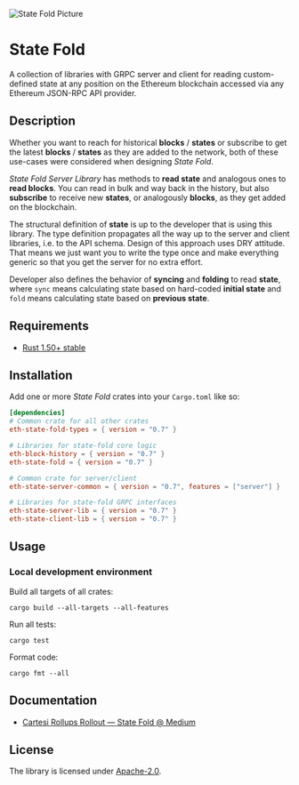 ![State Fold Picture](https://cartesi.notion.site/image/https%3A%2F%2Fs3-us-west-2.amazonaws.com%2Fsecure.notion-static.com%2F0fd9b7e1-93a3-4c99-8680-eb28cbc6aa3e%2F2023_LinkedIn_Header_-_Core_Contributors_(1).png?table=block&id=9eea3776-7397-4739-81ad-c96172f72c1e&spaceId=62ffa304-a896-4e7e-823d-af99eb3cccf3&width=2000&userId=&cache=v2 "State Fold")

# State Fold

A collection of libraries with GRPC server and client for reading custom-defined state at any position on the Ethereum blockchain accessed via any Ethereum JSON-RPC API provider.

## Description

Whether you want to reach for historical **blocks** / **states** or subscribe to get the latest **blocks** / **states** as they are added to the network, both of these use-cases were considered when designing *State Fold*.

*State Fold Server Library* has methods to **read state** and analogous ones to **read blocks**. You can read in bulk and way back in the history, but also **subscribe** to receive new **states**, or analogously **blocks**, as they get added on the blockchain.

The structural definition of **state** is up to the developer that is using this library. The type definition propagates all the way up to the server and client libraries, i.e. to the API schema. Design of this approach uses DRY attitude. That means we just want you to write the type once and make everything generic so that you get the server for no extra effort.

Developer also defines the behavior of **syncing** and **folding** to read **state**, where `sync` means calculating state based on hard-coded **initial state** and `fold` means calculating state based on **previous state**.

## Requirements

* [Rust 1.50+ stable](https://rustup.rs/)

## Installation

Add one or more *State Fold* crates into your `Cargo.toml` like so:

```toml
[dependencies]
# Common crate for all other crates
eth-state-fold-types = { version = "0.7" }

# Libraries for state-fold core logic
eth-block-history = { version = "0.7" }
eth-state-fold = { version = "0.7" }

# Common crate for server/client
eth-state-server-common = { version = "0.7", features = ["server"] }

# Libraries for state-fold GRPC interfaces
eth-state-server-lib = { version = "0.7" }
eth-state-client-lib = { version = "0.7" }
```

## Usage

### Local development environment

Build all targets of all crates:

```
cargo build --all-targets --all-features
```

Run all tests:

```
cargo test
```

Format code:

```
cargo fmt --all
```

## Documentation

* [Cartesi Rollups Rollout — State Fold @ Medium](https://medium.com/cartesi/state-fold-cfe5f4d79639)

## License

The library is licensed under [Apache-2.0](LICENSE).
